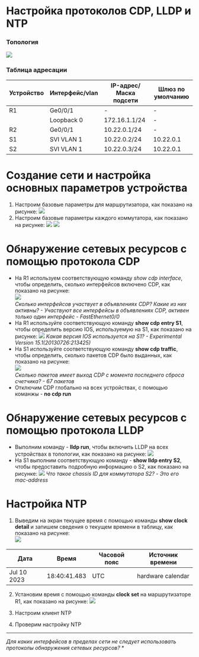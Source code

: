 # Настройка протоколов CDP, LLDP и NTP

### Топология
![](https://github.com/devops-user/otus/blob/main/homeworks/homework_36/images/topo.png)

### Таблица адресации
| Устройство | Интерфейс/vlan | IP-адрес/Маска подсети | Шлюз по умолчанию |
--- | --- | --- | --- |
| R1 | Ge0/0/1 | - | - |
|  | Loopback 0 | 172.16.1.1/24 | - |
| R2 | Ge0/0/1 | 10.22.0.1/24 | - |
| S1 | SVI VLAN 1  | 10.22.0.2/24 | 10.22.0.1 |
| S2 | SVI VLAN 1  | 10.22.0.3/24 | 10.22.0.1 |

# Создание сети и настройка основных параметров устройства
1. Настроим базовые параметры для маршрутизатора, как показано на рисунке:
![](https://github.com/devops-user/otus/blob/main/homeworks/homework_36/images/R1.png)
2. Настроим базовые параметры каждого коммутатора, как показано на рисунке:
![](https://github.com/devops-user/otus/blob/main/homeworks/homework_36/images/S1.png)
![](https://github.com/devops-user/otus/blob/main/homeworks/homework_36/images/S2.png)

# Обнаружение сетевых ресурсов с помощью протокола CDP
  * На R1 используем соответствующую команду *show cdp interface*, чтобы определить, сколько интерфейсов включено CDP, как показано на рисунке:  
![](https://github.com/devops-user/otus/blob/main/homeworks/homework_36/images/R1_cdp.png)  
*Сколько интерфейсов участвует в объявлениях CDP? Какие из них активны? - Участвуют все интерфейсы в объявлениях CDP, активен только один интерфейс - FastEthernet0/0*
  * На R1 используйте соответствующую команду **show cdp entry S1**, чтобы определить версию IOS, используемую на S1, как показано на рисунке:
![](https://github.com/devops-user/otus/blob/main/homeworks/homework_36/images/R1_cdp2.png)
*Какая версия IOS используется на S1? - Experimental Version 15.1(20130726:213425)*
  * На S1 используйте соответствующую команду **show cdp traffic**, чтобы определить, сколько пакетов CDP было выданных, как показано на рисунке:  
![](https://github.com/devops-user/otus/blob/main/homeworks/homework_36/images/S1_cdp.png)  
*Сколько пакетов имеет выход CDP с момента последнего сброса счетчика? - 67 пакетов*
  * Отключим CDP глобально на всех устройствах, с помощью команжы - **no cdp run**
# Обнаружение сетевых ресурсов с помощью протокола LLDP
  * Выполним команду - **lldp run**, чтобы включить LLDP на всех устройствах в топологии, как показано на рисунке:
![](https://github.com/devops-user/otus/blob/main/homeworks/homework_36/images/S1_lldp.png)
  * На S1 выполним соответствующую команду - **show lldp entry S2**, чтобы предоставить подробную информацию о S2, как показано на рисунке:
![](https://github.com/devops-user/otus/blob/main/homeworks/homework_36/images/S1_lldp2.png)
*Что такое chassis ID  для коммутатора S2? - Это его mac-address*
# Настройка NTP
1. Выведим на экран текущее время с помощью команды **show clock detail** и запишем сведения о текущем времени в таблицу, как показано на рисунке:  
![](https://github.com/devops-user/otus/blob/main/homeworks/homework_36/images/R1_clock.png)

| Дата | Время | Часовой пояс | Источник времени |
--- | --- | --- | --- |
| Jul 10 2023 | 18:40:41.483 | UTC | hardware calendar |
2. Установим время с помощью команды **clock set** на маршрутизаторе R1, как показано на рисунке:
![](https://github.com/devops-user/otus/blob/main/homeworks/homework_36/images/R1_clock2.png)
3. Настроим клиент NTP

4. Проверим настройку NTP

____________________________________________________________________________________________
*Для каких интерфейсов в пределах сети не следует использовать протоколы обнаружения сетевых ресурсов?*
  * 
